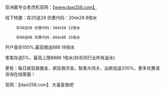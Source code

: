亚洲最专业老虎机官网：【www.daxi258.com】

线下特邀：存20送28 优惠代码：20dx28 8倍水

         存50送58 优惠代码：50dx58 12倍水

         存80送88 优惠代码：80dx88 15倍水

开户首存100%,最高赠送888  18倍水

笔笔存送5%，最高上限8888   1倍水(秒杀同行业所有返水)

更有：每日疯狂救援金，疯狂救济金，智勇大闯关，出款加送200%，更多优惠请咨询在线客服！

官网：【daxi258.com】  大喜爱我吧
